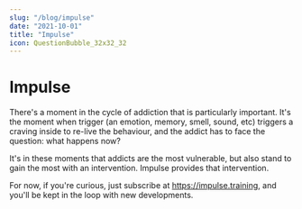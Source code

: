 ```yaml
---
slug: "/blog/impulse"
date: "2021-10-01"
title: "Impulse"
icon: QuestionBubble_32x32_32
---
```


# Impulse

There's a moment in the cycle of addiction that is particularly important. It's the moment when trigger (an emotion, memory, smell, sound, etc) triggers a craving inside to re-live the behaviour, and the addict has to face the question: what happens now?

It's in these moments that addicts are the most vulnerable, but also stand to gain the most with an intervention. Impulse provides that intervention.

For now, if you're curious, just subscribe at https://impulse.training, and you'll be kept in the loop with new developments.
